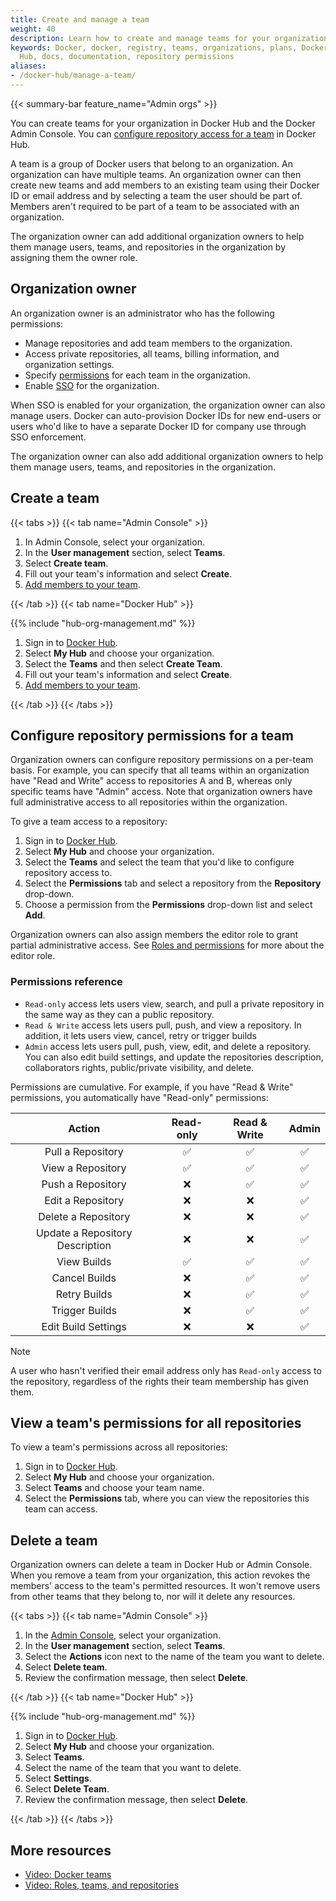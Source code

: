 ```yaml
---
title: Create and manage a team
weight: 40
description: Learn how to create and manage teams for your organization
keywords: Docker, docker, registry, teams, organizations, plans, Dockerfile, Docker
  Hub, docs, documentation, repository permissions
aliases:
- /docker-hub/manage-a-team/
---
```


{{< summary-bar feature_name="Admin orgs" >}}

You can create teams for your organization in Docker Hub and the Docker Admin Console. You can [configure repository access for a team](#configure-repository-permissions-for-a-team) in Docker Hub.

A team is a group of Docker users that belong to an organization. An organization can have multiple teams. An organization owner can then create new teams and add members to an existing team using their Docker ID or email address and by selecting a team the user should be part of. Members aren't required to be part of a team to be associated with an organization.

The organization owner can add additional organization owners to help them manage users, teams, and repositories in the organization by assigning them the owner role.

## Organization owner

An organization owner is an administrator who has the following permissions:

- Manage repositories and add team members to the organization.
- Access private repositories, all teams, billing information, and organization settings.
- Specify [permissions](#permissions-reference) for each team in the organization.
- Enable [SSO](../../security/for-admins/single-sign-on/_index.md) for the organization.

When SSO is enabled for your organization, the organization owner can
also manage users. Docker can auto-provision Docker IDs for new end-users or
users who'd like to have a separate Docker ID for company use through SSO
enforcement.

The organization owner can also add additional organization owners to help them manage users, teams, and repositories in the organization.

## Create a team

{{< tabs >}}
{{< tab name="Admin Console" >}}

1. In Admin Console, select your organization.
2. In the **User management** section, select **Teams**.
3. Select **Create team**.
4. Fill out your team's information and select **Create**.
5. [Add members to your team](members.md#add-a-member-to-a-team).

{{< /tab >}}
{{< tab name="Docker Hub" >}}

{{% include "hub-org-management.md" %}}

1. Sign in to [Docker Hub](https://hub.docker.com).
2. Select **My Hub** and choose your organization.
3. Select the **Teams** and then select **Create Team**.
4. Fill out your team's information and select **Create**.
5. [Add members to your team](members.md#add-a-member-to-a-team).

{{< /tab >}}
{{< /tabs >}}

## Configure repository permissions for a team

Organization owners can configure repository permissions on a per-team basis.
For example, you can specify that all teams within an organization have "Read and
Write" access to repositories A and B, whereas only specific teams have "Admin"
access. Note that organization owners have full administrative access to all repositories within the organization.

To give a team access to a repository:

1. Sign in to [Docker Hub](https://hub.docker.com).
2. Select **My Hub** and choose your organization.
3. Select the **Teams** and select the team that you'd like to configure repository access to.
4. Select the **Permissions** tab and select a repository from the
   **Repository** drop-down.
5. Choose a permission from the **Permissions** drop-down list and select
   **Add**.

Organization owners can also assign members the editor role to grant partial administrative access. See [Roles and permissions](../../security/for-admins/roles-and-permissions.md) for more about the editor role.

### Permissions reference

- `Read-only` access lets users view, search, and pull a private repository in the same way as they can a public repository.
- `Read & Write` access lets users pull, push, and view a repository. In addition, it lets users view, cancel, retry or trigger builds
- `Admin` access lets users pull, push, view, edit, and delete a
  repository. You can also edit build settings, and update the repositories description, collaborators rights, public/private visibility, and delete.

Permissions are cumulative. For example, if you have "Read & Write" permissions,
you automatically have "Read-only" permissions:

| Action | Read-only | Read & Write | Admin |
|:------------------:|:---------:|:------------:|:-----:|
| Pull a Repository | ✅ | ✅ | ✅ |
| View a Repository | ✅ | ✅ | ✅ |
| Push a Repository | ❌ | ✅ | ✅ |
| Edit a Repository | ❌ | ❌ | ✅ |
| Delete a Repository | ❌ | ❌ | ✅ |
| Update a Repository Description | ❌ | ❌ | ✅ |
| View Builds | ✅ | ✅ | ✅ |
| Cancel Builds | ❌ | ✅ | ✅ |
| Retry Builds | ❌ | ✅ | ✅ |
| Trigger Builds | ❌ | ✅ | ✅ |
| Edit Build Settings | ❌ | ❌ | ✅ |

> [!NOTE]
>
> A user who hasn't verified their email address only has
> `Read-only` access to the repository, regardless of the rights their team
> membership has given them.

## View a team's permissions for all repositories

To view a team's permissions across all repositories:

1. Sign in to [Docker Hub](https://hub.docker.com).
2. Select **My Hub** and choose your organization.
3. Select **Teams** and choose your team name.
4. Select the **Permissions** tab, where you can view the repositories this team can access.

## Delete a team

Organization owners can delete a team in Docker Hub or Admin Console. When you remove a team from your organization, this action revokes the members' access to the team's permitted resources. It won't remove users from other teams that they belong to, nor will it delete any resources.

{{< tabs >}}
{{< tab name="Admin Console" >}}

1. In the [Admin Console](https://app.docker.com/admin), select your organization.
2. In the **User management** section, select **Teams**.
3. Select the **Actions** icon next to the name of the team you want to delete.
4. Select **Delete team**.
5. Review the confirmation message, then select **Delete**.

{{< /tab >}}
{{< tab name="Docker Hub" >}}

{{% include "hub-org-management.md" %}}

1. Sign in to [Docker Hub](https://hub.docker.com).
2. Select **My Hub** and choose your organization.
3. Select **Teams**.
4. Select the name of the team that you want to delete.
5. Select **Settings**.
6. Select **Delete Team**.
7. Review the confirmation message, then select **Delete**.

{{< /tab >}}
{{< /tabs >}}

## More resources

- [Video: Docker teams](https://youtu.be/WKlT1O-4Du8?feature=shared&t=348)
- [Video: Roles, teams, and repositories](https://youtu.be/WKlT1O-4Du8?feature=shared&t=435)
